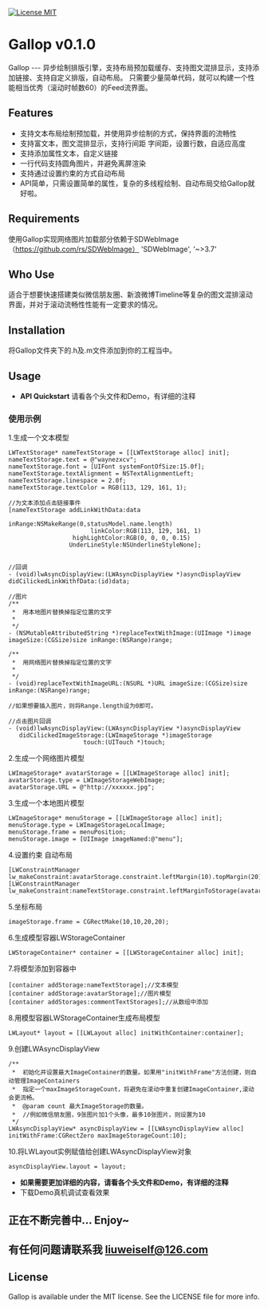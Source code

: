 
[![License MIT](https://img.shields.io/badge/license-MIT-green.svg?style=flat)](https://github.com/waynezxcv/LWAsyncDisplayView/blob/master/LICENSE)&nbsp;


# Gallop v0.1.0
Gallop --- 异步绘制排版引擎，支持布局预加载缓存、支持图文混排显示，支持添加链接、支持自定义排版，自动布局。
只需要少量简单代码，就可以构建一个性能相当优秀（滚动时帧数60）的Feed流界面。
<br>

## Features
* 支持文本布局绘制预加载，并使用异步绘制的方式，保持界面的流畅性
* 支持富文本，图文混排显示，支持行间距 字间距，设置行数，自适应高度
* 支持添加属性文本，自定义链接
* 一行代码支持圆角图片，并避免离屏渲染
* 支持通过设置约束的方式自动布局
* API简单，只需设置简单的属性，复杂的多线程绘制、自动布局交给Gallop就好啦。

## Requirements
使用Gallop实现网络图片加载部分依赖于SDWebImage（https://github.com/rs/SDWebImage）
'SDWebImage', '~>3.7'

## Who Use
适合于想要快速搭建类似微信朋友圈、新浪微博Timeline等复杂的图文混排滚动界面，并对于滚动流畅性性能有一定要求的情况。

## Installation
将Gallop文件夹下的.h及.m文件添加到你的工程当中。

## Usage

* **API Quickstart**
请看各个头文件和Demo，有详细的注释

### 使用示例

1.生成一个文本模型
```objc
LWTextStorage* nameTextStorage = [[LWTextStorage alloc] init];
nameTextStorage.text = @"waynezxcv";
nameTextStorage.font = [UIFont systemFontOfSize:15.0f];
nameTextStorage.textAlignment = NSTextAlignmentLeft;
nameTextStorage.linespace = 2.0f;
nameTextStorage.textColor = RGB(113, 129, 161, 1);

//为文本添加点击链接事件
[nameTextStorage addLinkWithData:data
                         inRange:NSMakeRange(0,statusModel.name.length)
                       linkColor:RGB(113, 129, 161, 1)
                  highLightColor:RGB(0, 0, 0, 0.15)
                 UnderLineStyle:NSUnderlineStyleNone];
                 
                 
//回调
- (void)lwAsyncDisplayView:(LWAsyncDisplayView *)asyncDisplayView didCilickedLinkWithfData:(id)data;

//图片
/**
 *  用本地图片替换掉指定位置的文字
 *
 */
- (NSMutableAttributedString *)replaceTextWithImage:(UIImage *)image imageSize:(CGSize)size inRange:(NSRange)range;

/**
 *  用网络图片替换掉指定位置的文字
 *
 */
- (void)replaceTextWithImageURL:(NSURL *)URL imageSize:(CGSize)size inRange:(NSRange)range;

//如果想要插入图片，则将Range.length设为0即可。

//点击图片回调
- (void)lwAsyncDisplayView:(LWAsyncDisplayView *)asyncDisplayView
   didCilickedImageStorage:(LWImageStorage *)imageStorage
                     touch:(UITouch *)touch;

```
2.生成一个网络图片模型
```objc
LWImageStorage* avatarStorage = [[LWImageStorage alloc] init];
avatarStorage.type = LWImageStorageWebImage;
avatarStorage.URL = @"http://xxxxxx.jpg";
```
3.生成一个本地图片模型
```objc
LWImageStorage* menuStorage = [[LWImageStorage alloc] init];
menuStorage.type = LWImageStorageLocalImage;
menuStorage.frame = menuPosition;
menuStorage.image = [UIImage imageNamed:@"menu"];
```
4.设置约束 自动布局
```objc
[LWConstraintManager lw_makeConstraint:avatarStorage.constraint.leftMargin(10).topMargin(20).widthLength(40.0f).heightLength(40.0f)];
[LWConstraintManager lw_makeConstraint:nameTextStorage.constraint.leftMarginToStorage(avatarStorage,10).topMargin(20).widthLength(SCREEN_WIDTH)];
```
5.坐标布局
```objc
imageStorage.frame = CGRectMake(10,10,20,20);
```
6.生成模型容器LWStorageContainer
```objc
LWStorageContainer* container = [[LWStorageContainer alloc] init];
```
7.将模型添加到容器中
```objc
[container addStorage:nameTextStorage];//文本模型
[container addStorage:avatarStorage];//图片模型
[container addStorages:commentTextStorages];//从数组中添加
```
8.用模型容器LWStorageContainer生成布局模型
```objc
LWLayout* layout = [[LWLayout alloc] initWithContainer:container];
```
9.创建LWAsyncDisplayView
```objc
/**
 *  初始化并设置最大ImageContainer的数量。如果用"initWithFrame"方法创建，则自动管理ImageContainers
 *  指定一个maxImageStorageCount，将避免在滚动中重复创建ImageContainer,滚动会更流畅。
 *  @param count 最大ImageStorage的数量。
 *  //例如微信朋友圈，9张图片加1个头像，最多10张图片，则设置为10
 */
LWAsyncDisplayView* asyncDisplayView = [[LWAsyncDisplayView alloc] initWithFrame:CGRectZero maxImageStorageCount:10];
```
10.将LWLayout实例赋值给创建LWAsyncDisplayView对象
```objc
asyncDisplayView.layout = layout;
```

* **如果需要更加详细的内容，请看各个头文件和Demo，有详细的注释**
*  下载Demo真机调试查看效果

## 正在不断完善中...  Enjoy~
## 有任何问题请联系我 liuweiself@126.com


## License

Gallop is available under the MIT license. See the LICENSE file for more info.


